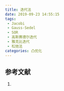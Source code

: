 ```yaml
---
title: 迭代法
date: 2019-09-23 14:55:15
tags:
 - Jacobi
 - Gauss-Sedel
 - SOR
 - 高斯赛德尔迭代
 - 雅克比迭代
 - 松弛法
categories: 凸优化
---
```


## 

## 参考文献
1.
